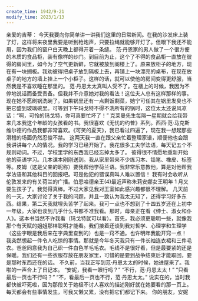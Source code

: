 ```yaml
---
create_time: 1942/9-21
modify_time: 2023/1/13
---
```

亲爱的吉蒂：
今天我要向你简单讲一讲我们这里的日常新闻。在我的沙发床上装了灯，这样将来夜里我要是听到枪炮声，只要拉绳就能够开灯了。但眼下我还不能用，因为我们的窗户白天晚上都得开着一条缝。
范·丹恩家的男人做了一个很方便的木质的食品柜，装有像样的纱门。到目前为止，这个了不得的食品柜一直放在彼得的房间里，如今为了空气更新鲜，它就被放到阁楼上了。原来放柜子的地方，现在有一块搁板。我劝彼得把桌子放到隔板上去，再铺上一块漂亮的桌布，在现在放桌子的地方的墙上挂上一个小柜子。这样的话，就可以使他的房间变得更舒服，当然我是不喜欢睡在那里的。
范·丹恩太太真叫人受不了。在楼上的时候，我因为不停地说话而备受责备。但我并不介意她对我的看法！这位夫人总有这样那样的事。现在她不愿刷锅洗碗了。如果锅里还有一点剩饭剩菜，她宁可任其在锅里发臭也不把它盛到玻璃碗里。可等到下午玛戈特不得不洗所有的锅时，这位太太还说风凉话：“啊，可怜的玛戈特，你可真要忙坏了！”
克莱曼先生每隔一星期就会给我带来几本我这个年龄的女孩看的书。我很喜欢《无忧的约普》系列。西西·范·马克斯维尔德的作品我都非常喜欢。《可笑的夏天》，我已看过四遍了，现在我一想起那些滑稽的场面仍然忍俊不禁。
这两天我一直在跟父亲忙着整理家谱，顺便他也会跟我讲讲每个人的情况。我的学习已经开始了。我花很多工夫学法语，每天记五个不规则动词。不过，学校里学的东西我已经忘掉太多了。
彼得很不情愿地重新开始他的英语学习。几本课本刚刚送到。我从家里带来不少练习本、铅笔、橡皮、标签等。皮姆（这是父亲的昵称）要我帮他学荷兰语。我非常乐意教他，算是对他帮我学法语和其他科目的回报吧。可是他犯的错误真叫人难以置信！
我有时会收听从伦敦发来的有关荷兰的广播。伯恩哈德亲王(4)最近声称朱莉安娜女王明年 1 月又要生孩子了。我觉得真棒。不过大家见我对王室如此感兴趣都很不理解。
几天前的一天，大家讨论了关于我的问题，并且一致认为我太无知了，还得学习好多东西。结果，第二天我就埋头苦学了起来。我可一点也不想到了十四五岁还在上初中一年级。大家也谈到几乎什么书都不准我看。那时，母亲正在看《绅士、淑女和仆人》。这本书当然不许我看（玛戈特就可以看）。首先，我必须更聪明一些，就像我那个有天赋的姐姐那样聪明才能看。我们接着还谈到我对哲学、心理学和生理学（这些字眼是我后来在字典里查到的）也是一窍不通。也许明年我能开窍一点！
我突然想起一件令人吃惊的事情。那就是今年冬天我只有一件长袖连衣裙和三件毛衣。爸爸同意我为自己织一件白色羊毛毛衣。毛线不是很好看，但是最要紧的还是保暖。我们还有一些衣服存放在朋友家里，可惜的是要到战争结束后才能取回，要是那时东西还在的话。
不久前，当我正写到范·丹恩太太的时候，她进屋来了。我啪的一声合上了日记本。
“安妮，我看一眼行吗？”
“不行，范·丹恩太太！”
“只看最后一页也不行吗？”
“不，看最后一页也不行，范·丹恩太太。”
说实在的，当时我都快被吓死啦，因为那段关于她极不讨人喜欢的描述刚好就在她要看的那一页上。每天都会有些事情发生，可我又懒又累，没有把它们都记下来。
你的朋友，安妮